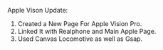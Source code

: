 Apple Vison Update:
1. Created a New Page For Apple Vision Pro.
2. Linked It with Realphone and  Main Apple Page.
3. Used Canvas Locomotive as well as Gsap.
